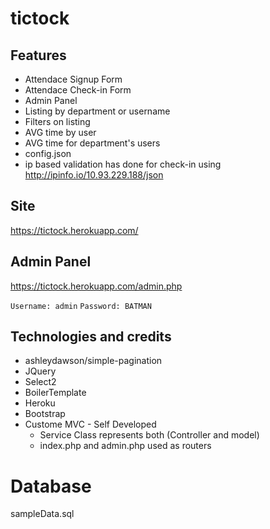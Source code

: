 # tictock

## Features
- Attendace Signup Form
- Attendace Check-in Form
- Admin Panel
- Listing by department or username
- Filters on listing
- AVG time by user
- AVG time for department's users
- config.json
- ip based validation has done for check-in using http://ipinfo.io/10.93.229.188/json

## Site
https://tictock.herokuapp.com/

## Admin Panel
https://tictock.herokuapp.com/admin.php

`Username: admin`
`Password: BATMAN`

## Technologies and credits
- ashleydawson/simple-pagination
- JQuery
- Select2
- BoilerTemplate
- Heroku
- Bootstrap
- Custome MVC - Self Developed 
	- Service Class represents both (Controller and model)
	- index.php and admin.php used as routers


# Database
sampleData.sql

